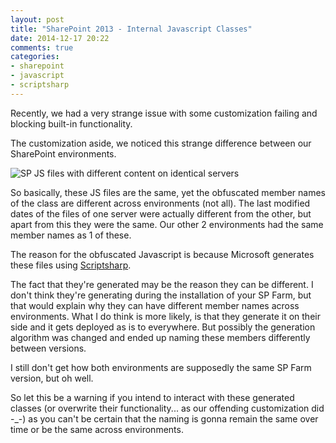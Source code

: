```yaml
---
layout: post
title: "SharePoint 2013 - Internal Javascript Classes"
date: 2014-12-17 20:22
comments: true
categories: 
- sharepoint
- javascript
- scriptsharp
---
```


Recently, we had a very strange issue with some customization failing and blocking built-in functionality.

The customization aside, we noticed this strange difference between our SharePoint environments.

![SP JS files with different content on identical servers](assets/images/sharepoint/2013/sp_tileview_js_different_properties.png)

So basically, these JS files are the same, yet the obfuscated member names of the class are different across environments (not all).
The last modified dates of the files of one server were actually different from the other, but apart from this they were the same. Our other 2 environments had the same member names as 1 of these.

The reason for the obfuscated Javascript is because Microsoft generates these files using [Scriptsharp](https://github.com/nikhilk/scriptsharp).

The fact that they're generated may be the reason they can be different. I don't think they're generating during the installation of your SP Farm, but that would explain why they can have different member names across environments.
What I do think is more likely, is that they generate it on their side and it gets deployed as is to everywhere. But possibly the generation algorithm was changed and ended up naming these members differently between versions.

I still don't get how both environments are supposedly the same SP Farm version, but oh well.

So let this be a warning if you intend to interact with these generated classes (or overwrite their functionality... as our offending customization did -_-) as you can't be certain that the naming is gonna remain the same over time or be the same across environments.
